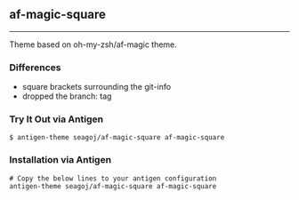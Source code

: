 ## af-magic-square
---
Theme based on oh-my-zsh/af-magic theme.

### Differences
* square brackets surrounding the git-info
* dropped the branch: tag

### Try It Out via Antigen
    $ antigen-theme seagoj/af-magic-square af-magic-square

### Installation via Antigen
    # Copy the below lines to your antigen configuration
    antigen-theme seagoj/af-magic-square af-magic-square
